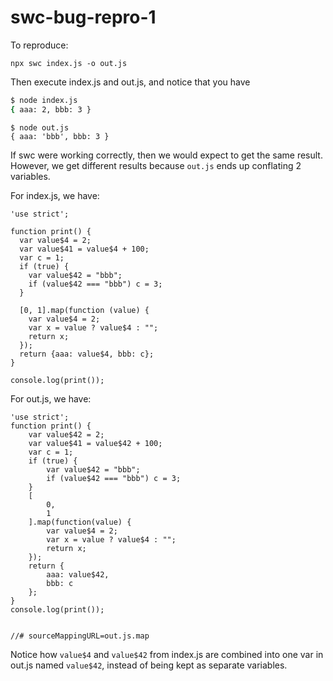 swc-bug-repro-1
===============

To reproduce:

```
npx swc index.js -o out.js
```

Then execute index.js and out.js, and notice that you have 

```bash
$ node index.js
{ aaa: 2, bbb: 3 }
```

```
$ node out.js
{ aaa: 'bbb', bbb: 3 }
```

If swc were working correctly, then we would expect to get the same result.
However, we get different results because `out.js` ends up conflating 2
variables.

For index.js, we have:

```
'use strict';

function print() {
  var value$4 = 2;
  var value$41 = value$4 + 100;
  var c = 1;
  if (true) {
    var value$42 = "bbb";
    if (value$42 === "bbb") c = 3;
  }

  [0, 1].map(function (value) {
    var value$4 = 2;
    var x = value ? value$4 : "";
    return x;
  });
  return {aaa: value$4, bbb: c};
}

console.log(print());
```

For out.js, we have:

```
'use strict';
function print() {
    var value$42 = 2;
    var value$41 = value$42 + 100;
    var c = 1;
    if (true) {
        var value$42 = "bbb";
        if (value$42 === "bbb") c = 3;
    }
    [
        0,
        1
    ].map(function(value) {
        var value$4 = 2;
        var x = value ? value$4 : "";
        return x;
    });
    return {
        aaa: value$42,
        bbb: c
    };
}
console.log(print());


//# sourceMappingURL=out.js.map
```

Notice how `value$4` and `value$42` from index.js are combined into one var in
out.js named `value$42`, instead of being kept as separate variables.
